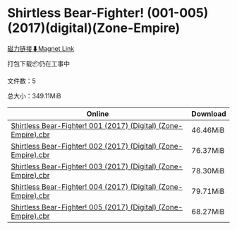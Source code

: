 # Shirtless Bear-Fighter! (001-005)(2017)(digital)(Zone-Empire)

[磁力链接⬇Magnet Link](magnet:?xt=urn:btih:974b7a86a96d9cae8ea68e32129b1affaa846171&dn=Shirtless%20Bear-Fighter%21%20%28001-005%29%282017%29%28digital%29%28Zone-Empire%29)

打包下载📦仍在工事中

文件数：5

总大小：349.11MiB

Online | Download
--- | ---
[Shirtless Bear-Fighter! 001 (2017) (Digital) (Zone-Empire).cbr](https://github.com/alicewish/markdown/blob/master/comic/Shirtless-Bear-Fighter-001-2017-Digital-Zone-Empire-cbr.md) | 46.46MiB
[Shirtless Bear-Fighter! 002 (2017) (Digital) (Zone-Empire).cbr](https://github.com/alicewish/markdown/blob/master/comic/Shirtless-Bear-Fighter-002-2017-Digital-Zone-Empire-cbr.md) | 76.37MiB
[Shirtless Bear-Fighter! 003 (2017) (Digital) (Zone-Empire).cbr](https://github.com/alicewish/markdown/blob/master/comic/Shirtless-Bear-Fighter-003-2017-Digital-Zone-Empire-cbr.md) | 78.30MiB
[Shirtless Bear-Fighter! 004 (2017) (Digital) (Zone-Empire).cbr](https://github.com/alicewish/markdown/blob/master/comic/Shirtless-Bear-Fighter-004-2017-Digital-Zone-Empire-cbr.md) | 79.71MiB
[Shirtless Bear-Fighter! 005 (2017) (Digital) (Zone-Empire).cbr](https://github.com/alicewish/markdown/blob/master/comic/Shirtless-Bear-Fighter-005-2017-Digital-Zone-Empire-cbr.md) | 68.27MiB